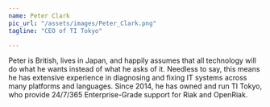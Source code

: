 ```yaml
---
name: Peter Clark
pic_url: "/assets/images/Peter_Clark.png"
tagline: "CEO of TI Tokyo"

---
```

Peter is British, lives in Japan, and happily assumes that all technology will do what he wants instead of what he asks of it. Needless to say, this means he has extensive experience in diagnosing and fixing IT systems across many platforms and languages. Since 2014, he has owned and run TI Tokyo, who provide 24/7/365 Enterprise-Grade support for Riak and OpenRiak.
